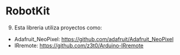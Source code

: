 # RobotKit

9. Esta libreria utiliza proyectos como:
  + Adafruit_NeoPixel: https://github.com/adafruit/Adafruit_NeoPixel
  + IRremote: https://github.com/z3t0/Arduino-IRremote
